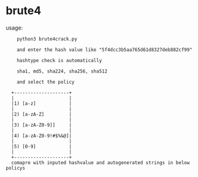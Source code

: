 # brute4

usage:

        python3 brute4crack.py
        
        and enter the hash value like "5f4dcc3b5aa765d61d8327deb882cf99"
        
        hashtype check is automatically 
         
        sha1, md5, sha224, sha256, sha512
        
        and select the policy
        
      +--------------------+
      |                    |
      |1) [a-z]            |
      |                    |
      |2) [a-zA-Z]         |
      |                    |
      |3) [a-zA-Z0-9]]     |
      |                    |
      |4) [a-zA-Z0-9!#$%&@]|
      |                    |
      |5) [0-9]            |
      |                    |
      +--------------------+
      comapre with inputed hashvalue and autogenerated strings in below policys 
    
      
    
    
